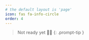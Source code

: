 ```yaml
---
# the default layout is 'page'
icon: fas fa-info-circle
order: 4
---
```


> Not ready yet 👷‍♂️
{: .prompt-tip }
